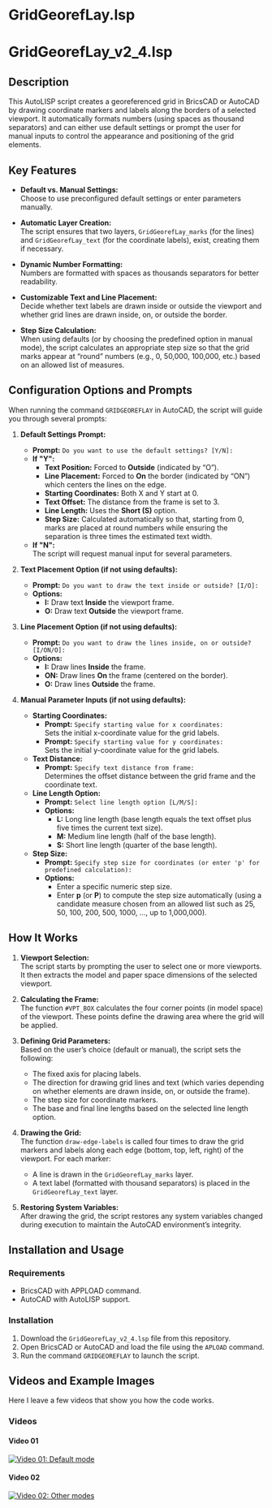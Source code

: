 # GridGeorefLay.lsp
# GridGeorefLay_v2_4.lsp

## Description

This AutoLISP script creates a georeferenced grid in BricsCAD or AutoCAD by drawing coordinate markers and labels along the borders of a selected viewport. It automatically formats numbers (using spaces as thousand separators) and can either use default settings or prompt the user for manual inputs to control the appearance and positioning of the grid elements.

## Key Features

- **Default vs. Manual Settings:**  
  Choose to use preconfigured default settings or enter parameters manually.
  
- **Automatic Layer Creation:**  
  The script ensures that two layers, `GridGeorefLay_marks` (for the lines) and `GridGeorefLay_text` (for the coordinate labels), exist, creating them if necessary.
  
- **Dynamic Number Formatting:**  
  Numbers are formatted with spaces as thousands separators for better readability.
  
- **Customizable Text and Line Placement:**  
  Decide whether text labels are drawn inside or outside the viewport and whether grid lines are drawn inside, on, or outside the border.
  
- **Step Size Calculation:**  
  When using defaults (or by choosing the predefined option in manual mode), the script calculates an appropriate step size so that the grid marks appear at “round” numbers (e.g., 0, 50,000, 100,000, etc.) based on an allowed list of measures.

## Configuration Options and Prompts

When running the command `GRIDGEOREFLAY` in AutoCAD, the script will guide you through several prompts:

1. **Default Settings Prompt:**
   - **Prompt:** `Do you want to use the default settings? [Y/N]:`
   - **If "Y":**  
     - **Text Position:** Forced to **Outside** (indicated by “O”).
     - **Line Placement:** Forced to **On** the border (indicated by “ON”) which centers the lines on the edge.
     - **Starting Coordinates:** Both X and Y start at 0.
     - **Text Offset:** The distance from the frame is set to 3.
     - **Line Length:** Uses the **Short (S)** option.
     - **Step Size:** Calculated automatically so that, starting from 0, marks are placed at round numbers while ensuring the separation is three times the estimated text width.
   - **If "N":**  
     The script will request manual input for several parameters.

2. **Text Placement Option (if not using defaults):**
   - **Prompt:** `Do you want to draw the text inside or outside? [I/O]:`
   - **Options:**  
     - **I:** Draw text **Inside** the viewport frame.
     - **O:** Draw text **Outside** the viewport frame.

3. **Line Placement Option (if not using defaults):**
   - **Prompt:** `Do you want to draw the lines inside, on or outside? [I/ON/O]:`
   - **Options:**  
     - **I:** Draw lines **Inside** the frame.
     - **ON:** Draw lines **On** the frame (centered on the border).
     - **O:** Draw lines **Outside** the frame.

4. **Manual Parameter Inputs (if not using defaults):**
   - **Starting Coordinates:**  
     - **Prompt:** `Specify starting value for x coordinates:`  
       Sets the initial x-coordinate value for the grid labels.
     - **Prompt:** `Specify starting value for y coordinates:`  
       Sets the initial y-coordinate value for the grid labels.
   - **Text Distance:**  
     - **Prompt:** `Specify text distance from frame:`  
       Determines the offset distance between the grid frame and the coordinate text.
   - **Line Length Option:**  
     - **Prompt:** `Select line length option [L/M/S]:`
     - **Options:**  
       - **L:** Long line length (base length equals the text offset plus five times the current text size).
       - **M:** Medium line length (half of the base length).
       - **S:** Short line length (quarter of the base length).
   - **Step Size:**  
     - **Prompt:** `Specify step size for coordinates (or enter 'p' for predefined calculation):`
     - **Options:**  
       - Enter a specific numeric step size.
       - Enter **p** (or **P**) to compute the step size automatically (using a candidate measure chosen from an allowed list such as 25, 50, 100, 200, 500, 1000, …, up to 1,000,000).

## How It Works

1. **Viewport Selection:**  
   The script starts by prompting the user to select one or more viewports. It then extracts the model and paper space dimensions of the selected viewport.

2. **Calculating the Frame:**  
   The function `#VPT_BOX` calculates the four corner points (in model space) of the viewport. These points define the drawing area where the grid will be applied.

3. **Defining Grid Parameters:**  
   Based on the user’s choice (default or manual), the script sets the following:
   - The fixed axis for placing labels.
   - The direction for drawing grid lines and text (which varies depending on whether elements are drawn inside, on, or outside the frame).
   - The step size for coordinate markers.
   - The base and final line lengths based on the selected line length option.

4. **Drawing the Grid:**  
   The function `draw-edge-labels` is called four times to draw the grid markers and labels along each edge (bottom, top, left, right) of the viewport. For each marker:
   - A line is drawn in the `GridGeorefLay_marks` layer.
   - A text label (formatted with thousand separators) is placed in the `GridGeorefLay_text` layer.

5. **Restoring System Variables:**  
   After drawing the grid, the script restores any system variables changed during execution to maintain the AutoCAD environment’s integrity.

## Installation and Usage

### Requirements

- BricsCAD with APPLOAD command.
- AutoCAD with AutoLISP support.

### Installation

1. Download the `GridGeorefLay_v2_4.lsp` file from this repository.
2. Open BricsCAD or AutoCAD and load the file using the `APLOAD` command.
3. Run the command `GRIDGEOREFLAY` to launch the script.

## Videos and Example Images

Here I leave a few videos that show you how the code works.
### Videos

#### Video 01
[![Video 01: Default mode](https://img.youtube.com/vi/rH11AWEgVDI/0.jpg)](https://youtu.be/rH11AWEgVDI)

#### Video 02
[![Video 02: Other modes](https://img.youtube.com/vi/QisuGCfPqGo/0.jpg)](https://youtu.be/QisuGCfPqGo)





